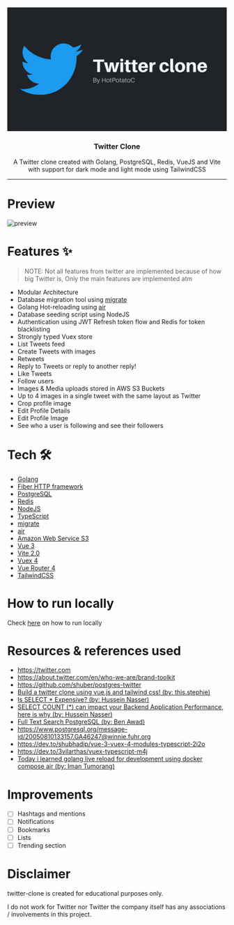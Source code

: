 <br />
<p align="center">
  <a href="https://github.com/HotPotatoC/heiver">
    <img src=".github/Twitter-clone.png" alt="Logo">
  </a>

  <h3 align="center">Twitter Clone</h3>

  <p align="center">A Twitter clone created with Golang, PostgreSQL, Redis, VueJS and Vite with support for dark mode and light mode using TailwindCSS
  </p>
</p>

---

# Preview

![preview](.github/twitterclone.gif)

# Features ✨

> NOTE: Not all features from twitter are implemented because of how big Twitter is, Only the main features are implemented atm

- Modular Architecture
- Database migration tool using [migrate](https://github.com/golang-migrate/migrate)
- Golang Hot-reloading using [air](https://github.com/cosmtrek/air)
- Database seeding script using NodeJS
- Authentication using JWT Refresh token flow and Redis for token blacklisting
- Strongly typed Vuex store
- List Tweets feed
- Create Tweets with images
- Retweets
- Reply to Tweets or reply to another reply!
- Like Tweets
- Follow users
- Images & Media uploads stored in AWS S3 Buckets
- Up to 4 images in a single tweet with the same layout as Twitter
- Crop profile image
- Edit Profile Details
- Edit Profile Image
- See who a user is following and see their followers

# Tech 🛠

- [Golang](golang.org)
- [Fiber HTTP framework](https://github.com/gofiber/fiber)
- [PostgreSQL](postgresql.org)
- [Redis](redis.io)
- [NodeJS](https://nodejs.org/en/)
- [TypeScript](https://www.typescriptlang.org/)
- [migrate](https://github.com/golang-migrate/migrate)
- [air](https://github.com/cosmtrek/air)
- [Amazon Web Service S3](https://aws.amazon.com/s3/)
- [Vue 3](https://v3.vuejs.org/)
- [Vite 2.0](https://vitejs.dev/)
- [Vuex 4](https://next.vuex.vuejs.org)
- [Vue Router 4](https://next.router.vuejs.org)
- [TailwindCSS](http://tailwindcs.com/)

# How to run locally

Check [here](RUNNING_LOCALLY.md) on how to run locally

# Resources & references used

- https://twitter.com
- https://about.twitter.com/en/who-we-are/brand-toolkit
- https://github.com/shuber/postgres-twitter
- [Build a twitter clone using vue.js and tailwind css! (by: this.stephie)](https://www.youtube.com/watch?v=bQU-jPyQJ4A)
- [Is SELECT * Expensive? (by: Hussein Nasser)](https://www.youtube.com/watch?v=QQVNVOneZNg)
- [SELECT COUNT (*) can impact your Backend Application Performance, here is why (by: Hussein Nasser)](https://www.youtube.com/watch?v=8xKS7QQKgzk)
- [Full Text Search PostgreSQL (by: Ben Awad)](https://www.youtube.com/watch?v=szfUbzsKvtE)
- https://www.postgresql.org/message-id/20050810133157.GA46247@winnie.fuhr.org
- https://dev.to/shubhadip/vue-3-vuex-4-modules-typescript-2i2o
- https://dev.to/3vilarthas/vuex-typescript-m4j
- [Today i learned golang live reload for development using docker compose air (by: Iman Tumorang)](https://medium.com/easyread/today-i-learned-golang-live-reload-for-development-using-docker-compose-air-ecc688ee076)

# Improvements

- [ ] Hashtags and mentions
- [ ] Notifications
- [ ] Bookmarks
- [ ] Lists
- [ ] Trending section

# Disclaimer

twitter-clone is created for educational purposes only.

I do not work for Twitter nor Twitter the company itself has any associations / involvements in this project.